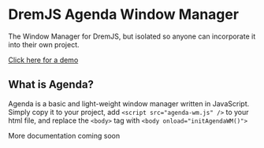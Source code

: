 # DremJS Agenda Window Manager
The Window Manager for DremJS, but isolated so anyone can incorporate it into their own project.

<a href="https://sparrdrem.github.io/agenda-wm/Agenda-WM.html">Click here for a demo</a>

## What is Agenda?
Agenda is a basic and light-weight window manager written in JavaScript. Simply copy it to your project, add `<script src="agenda-wm.js" />` to your html file, and replace the `<body>` tag with `<body onload="initAgendaWM()">`

More documentation coming soon
